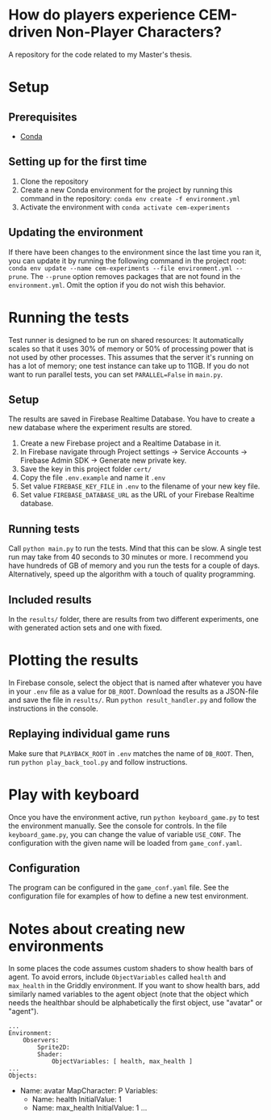 # How do players experience CEM-driven Non-Player Characters?
A repository for the code related to my Master's thesis.

# Setup
## Prerequisites
- [Conda](https://conda.io/projects/conda/en/latest/index.html)

## Setting up for the first time
1. Clone the repository
2. Create a new Conda environment for the project by running this command in the repository: `conda env create -f environment.yml`
3. Activate the environment with `conda activate cem-experiments`

## Updating the environment
If there have been changes to the environment since the last time you ran it, you can update it by running the following command in the project root: `conda env update --name cem-experiments --file environment.yml --prune`. The `--prune` option removes packages that are not found in the `environment.yml`. Omit the option if you do not wish this behavior.

# Running the tests
Test runner is designed to be run on shared resources: It automatically scales so that it uses 30% of memory or 50% of processing power that is not used by other processes. This assumes that the server it's running on has a lot of memory; one test instance can take up to 11GB. If you do not want to run parallel tests, you can set `PARALLEL=False` in `main.py`.

## Setup
The results are saved in Firebase Realtime Database. You have to create a new database where the experiment results are stored.
1. Create a new Firebase project and a Realtime Database in it.
2. In Firebase navigate through Project settings -> Service Accounts -> Firebase Admin SDK -> Generate new private key.
3. Save the key in this project folder `cert/`
4. Copy the file `.env.example` and name it `.env`
5. Set value `FIREBASE_KEY_FILE` in `.env` to the filename of your new key file.
6. Set value `FIREBASE_DATABASE_URL` as the URL of your Firebase Realtime database.

## Running tests
Call `python main.py` to run the tests. Mind that this can be slow. A single test run may take from 40 seconds to 30 minutes or more. I recommend you have hundreds of GB of memory and you run the tests for a couple of days. Alternatively, speed up the algorithm with a touch of quality programming.

## Included results
In the `results/` folder, there are results from two different experiments, one with generated action sets and one with fixed.

# Plotting the results
In Firebase console, select the object that is named after whatever you have in your `.env` file as a value for `DB_ROOT`. Download the results as a JSON-file and save the file in `results/`. Run `python result_handler.py` and follow the instructions in the console.

## Replaying individual game runs
Make sure that `PLAYBACK_ROOT` in `.env` matches the name of `DB_ROOT`. Then, run `python play_back_tool.py` and follow instructions.

# Play with keyboard
Once you have the environment active, run `python keyboard_game.py` to test the environment manually. See the console for controls. In the file `keyboard_game.py`, you can change the value of variable `USE_CONF`. The configuration with the given name will be loaded from `game_conf.yaml`. 

## Configuration
The program can be configured in the `game_conf.yaml` file. See the configuration file for examples of how to define a new test environment.

# Notes about creating new environments
In some places the code assumes custom shaders to show health bars of agent. To avoid errors, include `ObjectVariables` called `health` and `max_health` in the Griddly environment. If you want to show health bars, add similarly named variables to the agent object (note that the object which needs the healthbar should be alphabetically the first object, use "avatar" or "agent"). 

    ...
    Environment:
        Observers:
            Sprite2D:
            Shader:
                ObjectVariables: [ health, max_health ]
    ...
    Objects:
  - Name: avatar
    MapCharacter: P
    Variables:
      - Name: health
        InitialValue: 1
      - Name: max_health
        InitialValue: 1
    ...